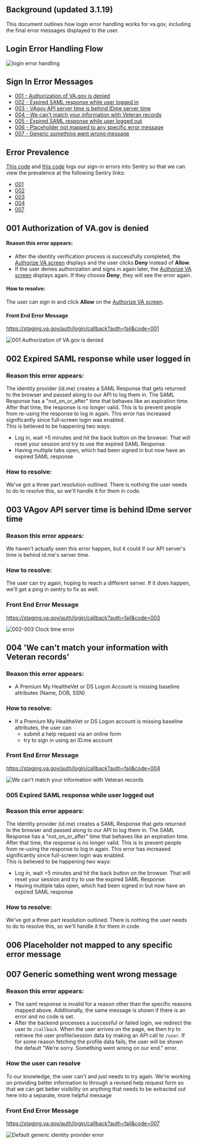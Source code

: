 ## Background (updated 3.1.19)
This document outlines how login error handling works for va.gov, including the final error messages displayed to the user.

## Login Error Handling Flow
![login error handling](https://user-images.githubusercontent.com/21130918/52303333-b6f94e80-295d-11e9-8bfb-4cf301e149f6.png)


## Sign In Error Messages

* [001 - Authorization of VA.gov is denied](#001-authorization-of-vagov-is-denied)
* [002 - Expired SAML response while user logged in](#002-expired-saml-response-while-user-logged-in)
* [003 - VAgov API server time is behind IDme server time](#003-vagov-api-server-time-is-behind-idme-server-time)
* [004 - We can't match your information with Veteran records](#004-we-cant-match-your-information-with-veteran-records)
* [005 - Expired SAML response while user logged out](#005-expired-saml-response-while-user-logged-out)
* [006 - Placeholder not mapped to any specific error message](#006-placeholder-not-mapped-to-any-specific-error-message)
* [007 - Generic something went wrong message](#007-generic-something-went-wrong-message)

## Error Prevalence 
[This code](https://github.com/department-of-veterans-affairs/vets-api/blob/master/lib/saml/response.rb#L5) and [this code](https://github.com/department-of-veterans-affairs/vets-api/blob/master/app/services/sso_service.rb#L10) logs our sign-in errors into Sentry so that we can view the prevalence at the following Sentry links: 

* [001](http://sentry.vetsgov-internal/vets-gov/platform-api-production/?query=is%3Aunresolved+Subject+did+not+consent+to+attribute+release)
* [002](http://sentry.vetsgov-internal/vets-gov/platform-api-production/?query=is%3Aunresolved+Current+time+is+on+or+after+NotOnOrAfter+condition)
* [003](http://sentry.vetsgov-internal/vets-gov/platform-api-production/?query=is%3Aunresolved+Current+time+is+earlier+than+NotBefore+condition)
* [004](http://sentry.vetsgov-internal/vets-gov/platform-api-production/issues/29156/?query=is:unresolved%20on%20User/Session%20Validation)
* [007](http://sentry.vetsgov-internal/vets-gov/platform-api-production/?query=is%3Aunresolved+Other+SAML+Response+Error%28s%29)

## 001 Authorization of VA.gov is denied

#### Reason this error appears:
* After the identity verification process is successfully completed, the [Authorize VA screen](https://github.com/department-of-veterans-affairs/va.gov-team/blob/master/products/identity-personalization/login/error-messages/alerts/01-authorize-va-screen.png) displays and the user clicks **Deny** instead of **Allow**. 
* If the user denies authorization and signs in again later, the [Authorize VA  screen](https://github.com/department-of-veterans-affairs/va.gov-team/blob/master/products/identity-personalization/login/error-messages/alerts/01-authorize-va-sign-in-screen.png) displays again. If they choose **Deny**, they will see the error again.

#### How to resolve: 
The user can sign in and click **Allow** on the [Authorize VA  screen](https://github.com/department-of-veterans-affairs/va.gov-team/blob/master/products/identity-personalization/login/error-messages/alerts/01-authorize-va-sign-in-screen.png).

#### Front End Error Message

https://staging.va.gov/auth/login/callback?auth=fail&code=001

![001 Authorization of VA.gov is denied](https://user-images.githubusercontent.com/1067024/54005723-7e00f500-4128-11e9-9bf4-9bea7ebaea78.png)


## 002 Expired SAML response while user logged in

### Reason this error appears:
The identity provider (id.me) creates a SAML Response that gets returned to the browser and passed along to our API to log them in. The SAML Response has a "not_on_or_after" time that behaves like an expiration time.  After that time, the response is no longer valid.  This is to prevent people from re-using the response to log in again. This error has increased significantly since full-screen login was enabled.  
This is believed to be happening two ways:
  - Log in, wait >5 minutes and hit the back button on the browser. That will reset your session and try to use the expired SAML Response.  
  - Having multiple tabs open, which had been signed in but now have an expired SAML response

### How to resolve: 
We've got a three part resolution outlined. There is nothing the user needs to do to resolve this, so we'll handle it for them in code.



## 003 VAgov API server time is behind IDme server time

### Reason this error appears:
We haven't actually seen this error happen, but it could if our API server's time is behind id.me's server time.

### How to resolve: 
The user can try again, hoping to reach a different server. If it does happen, we'll get a ping in sentry to fix as well.

### Front End Error Message

https://staging.va.gov/auth/login/callback?auth=fail&code=003

![002-003 Clock time error](https://user-images.githubusercontent.com/1067024/54005727-80634f00-4128-11e9-8daa-e8d1785db1bd.png)


## 004 'We can't match your information with Veteran records’

### Reason this error appears:
* A Premium My HealtheVet or DS Logon Account is missing baseline attributes (Name, DOB, SSN)

### How to resolve: 
* If a Premium My HealtheVet or DS Logon account is missing baseline attributes, the user can
   * submit a help request via an online form
   * try to sign in using an ID.me account

### Front End Error Message

https://staging.va.gov/auth/login/callback?auth=fail&code=004

![We can't match your information with Veteran records](https://user-images.githubusercontent.com/1067024/54005730-835e3f80-4128-11e9-9cfc-c3109d53e0b8.png)

### 005 Expired SAML response while user logged out

### Reason this error appears:
The identity provider (id.me) creates a SAML Response that gets returned to the browser and passed along to our API to log them in. The SAML Response has a "not_on_or_after" time that behaves like an expiration time.  After that time, the response is no longer valid.  This is to prevent people from re-using the response to log in again. This error has increased significantly since full-screen login was enabled.  
This is believed to be happening two ways:
  - Log in, wait >5 minutes and hit the back button on the browser. That will reset your session and try to use the expired SAML Response.  
  - Having multiple tabs open, which had been signed in but now have an expired SAML response

### How to resolve: 
We've got a three part resolution outlined. There is nothing the user needs to do to resolve this, so we'll handle it for them in code.

## 006 Placeholder not mapped to any specific error message


## 007 Generic something went wrong message

### Reason this error appears:
- The saml response is invalid for a reason other than the specific reasons mapped above. Additionally, the same message is shown if there is an error and no code is set. 
- After the backend processes a successful or failed login, we redirect the user to `/callback`. When the user arrives on the page, we then try to retrieve the user profile/session data by making an API call to `/user`. If for some reason fetching the profile data fails, the user will be shown the default "We’re sorry. Something went wrong on our end." error.

### How the user can resolve
To our knowledge, the user can't and just needs to try again. We're working on providing better information to through a revised help request form so that we can get better visibility on anything that needs to be extracted out here into a separate, more helpful message

### Front End Error Message

https://staging.va.gov/auth/login/callback?auth=fail&code=007

![Default generic identity provider error](https://user-images.githubusercontent.com/1067024/54005735-86f1c680-4128-11e9-9d5a-df729c0f6564.png)
